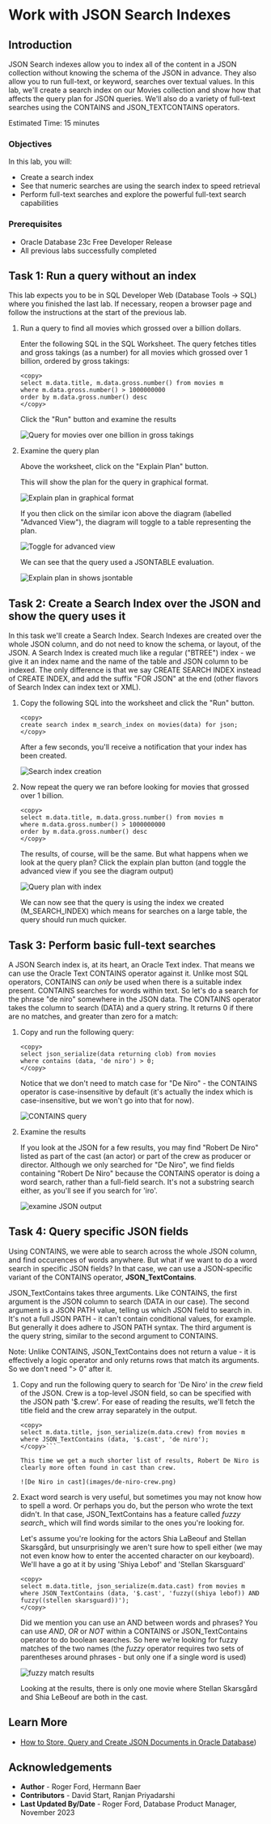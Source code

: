 # Work with JSON Search Indexes

## Introduction

JSON Search indexes allow you to index all of the content in a JSON collection without knowing the schema of the JSON in advance. They also allow you to run full-text, or keyword, searches over textual values. In this lab, we'll create a search index on our Movies collection and show how that affects the query plan for JSON queries. We'll also do a variety of full-text searches using the CONTAINS and JSON_TEXTCONTAINS operators.

Estimated Time: 15 minutes
 
### Objectives

In this lab, you will:

- Create a search index
- See that numeric searches are using the search index to speed retrieval
- Perform full-text searches and explore the powerful full-text search capabilities

### Prerequisites

- Oracle Database 23c Free Developer Release
- All previous labs successfully completed


## Task 1: Run a query without an index

This lab expects you to be in SQL Developer Web (Database Tools -> SQL) where you finished the last lab. If necessary, reopen a browser page and follow the instructions at the start of the previous lab.

1. Run a query to find all movies which grossed over a billion dollars.

    Enter the following SQL in the SQL Worksheet. The query fetches titles and gross takings (as a number) for all movies which grossed over 1 billion, ordered by gross takings:

    ```
    <copy>
    select m.data.title, m.data.gross.number() from movies m
    where m.data.gross.number() > 1000000000
    order by m.data.gross.number() desc
    </copy>
    ```

    Click the "Run" button and examine the results

    ![Query for movies over one billion in gross takings](images/billion-gross.png " ")

2.  Examine the query plan

    Above the worksheet, click on the "Explain Plan" button.

    This will show the plan for the query in graphical format.

    ![Explain plan in graphical format](images/explain-plan-1.png)

    If you then click on the similar icon above the diagram (labelled "Advanced View"), the diagram will toggle to a table representing the plan.

    ![Toggle for advanced view](images/explain-plan-advanced.png)
    
    We can see that the query used a JSONTABLE evaluation.

    ![Explain plan in shows jsontable](images/explain-plan-2.png)


## Task 2: Create a Search Index over the JSON and show the query uses it

In this task we'll create a Search Index. Search Indexes are created over the whole JSON column, and do not need to know the schema, or layout, of the JSON. A Search Index is created much like a regular ("BTREE") index - we give it an index name and the name of the table and JSON column to be indexed. The only difference is that we say CREATE SEARCH INDEX instead of CREATE INDEX, and add the suffix "FOR JSON" at the end (other flavors of Search Index can index text or XML).

1. Copy the following SQL into the worksheet and click the "Run" button.

    ```
    <copy>
    create search index m_search_index on movies(data) for json;
    </copy>
    ```

    After a few seconds, you'll receive a notification that your index has been created.

    ![Search index creation](images/search-index-creation.png)
    
2. Now repeat the query we ran before looking for movies that grossed over 1 billion.

    ```
    <copy>
    select m.data.title, m.data.gross.number() from movies m
    where m.data.gross.number() > 1000000000
    order by m.data.gross.number() desc
    </copy>
    ```

    The results, of course, will be the same. But what happens when we look at the query plan? Click the explain plan button (and toggle the advanced view if you see the diagram output)

    ![Query plan with index](images/explain-with-index.png)

    We can now see that the query is using the index we created (M_SEARCH_INDEX) which means for searches on a large table, the query should run much quicker.

## Task 3: Perform basic full-text searches

A JSON Search index is, at its heart, an Oracle Text index. That means we can use the Oracle Text CONTAINS operator against it. Unlike most SQL operators, CONTAINS can _only_ be used when there is a suitable index present. CONTAINS searches for words within text. So let's do a search for the phrase "de niro" somewhere in the JSON data. The CONTAINS operator takes the column to search (DATA) and a query string. It returns 0 if there are no matches, and greater than zero for a match:

1. Copy and run the following query:

    ```
    <copy>
    select json_serialize(data returning clob) from movies 
    where contains (data, 'de niro') > 0;
    </copy>
    ```

    Notice that we don't need to match case for "De Niro" - the CONTAINS operator is case-insensitive by default (it's actually the index which is case-insensitive, but we won't go into that for now).

    ![CONTAINS query](images/contains-query.png)

2. Examine the results

    If you look at the JSON for a few results, you may find "Robert De Niro" listed as part of the cast (an actor) or part of the crew as producer or director. Although we only searched for "De Niro", we find fields containing "Robert De Niro" because the CONTAINS operator is doing a word search, rather than a full-field search. It's not a substring search either, as you'll see if you search for 'iro'.

    ![examine JSON output](images/examine-json.png)

##  Task 4: Query specific JSON fields

Using CONTAINS, we were able to search across the whole JSON column, and find occurences of words anywhere. But what if we want to do a word search in specific JSON fields? In that case, we can use a JSON-specific variant of the CONTAINS operator, __JSON_TextContains__.

JSON_TextContains takes three arguments. Like CONTAINS, the first argument is the JSON column to search (DATA in our case). The second argument is a JSON PATH value, telling us which JSON field to search in. It's not a full JSON PATH - it can't contain conditional values, for example. But generally it does adhere to JSON PATH syntax. The third argument is the query string, similar to the second argument to CONTAINS. 

Note: Unlike CONTAINS, JSON_TextContains does not return a value - it is effectively a logic operator and only returns rows that match its arguments. So we don't need "> 0" after it.

1. Copy and run the following query to search for 'De Niro' in the _crew_ field of the JSON. Crew is a top-level JSON field, so can be specified with the JSON path '$.crew'. For ease of reading the results, we'll fetch the title field and the crew array separately in the output.

    ```
    <copy>
    select m.data.title, json_serialize(m.data.crew) from movies m
    where JSON_TextContains (data, '$.cast', 'de niro');
    </copy>```

    This time we get a much shorter list of results, Robert De Niro is clearly more often found in cast than crew.

    ![De Niro in cast](images/de-niro-crew.png)

2. Exact word search is very useful, but sometimes you may not know how to spell a word. Or perhaps you do, but the person who wrote the text didn't. In that case, JSON_TextContains has a feature called _fuzzy search__ which will find words similar to the ones you're looking for.

    Let's assume you're looking for the actors Shia LaBeouf and Stellan Skarsgård, but unsurprisingly we aren't sure how to spell either (we may not even know how to enter the accented character on our keyboard). We'll have a go at it by using 'Shiya Lebof' and 'Stellan Skarsguard'

    ```
    <copy>
    select m.data.title, json_serialize(m.data.cast) from movies m
    where JSON_TextContains (data, '$.cast', 'fuzzy((shiya lebof)) AND fuzzy((stellen skarsguard))');
    </copy>
    ```

    Did we mention you can use an AND between words and phrases? You can use _AND_, _OR_ or _NOT_ within a CONTAINS or JSON_TextContains operator to do boolean searches. So here we're looking for fuzzy matches of the two names (the _fuzzy_ operator requires two sets of parentheses around phrases - but only one if a single word is used)

    ![fuzzy match results](images/fuzzy-match.png)    

    Looking at the results, there is only one movie where Stellan Skarsgård and Shia LeBeouf are both in the cast.

## Learn More

* [How to Store, Query and Create JSON Documents in Oracle Database](https://blogs.oracle.com/sql/post/how-to-store-query-and-create-json-documents-in-oracle-databaseå))

## Acknowledgements

* **Author** - Roger Ford, Hermann Baer
* **Contributors** -  David Start, Ranjan Priyadarshi
* **Last Updated By/Date** - Roger Ford, Database Product Manager, November 2023